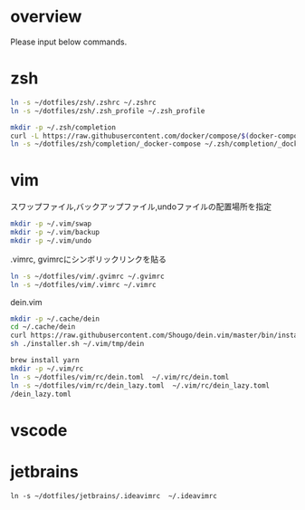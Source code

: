# overview
Please input below commands.

# zsh
```zsh
ln -s ~/dotfiles/zsh/.zshrc ~/.zshrc
ln -s ~/dotfiles/zsh/.zsh_profile ~/.zsh_profile

mkdir -p ~/.zsh/completion
curl -L https://raw.githubusercontent.com/docker/compose/$(docker-compose version --short)/contrib/completion/zsh/_docker-compose > ~/dotfiles/zsh/completion/_docker-compose
ln -s ~/dotfiles/zsh/completion/_docker-compose ~/.zsh/completion/_docker-compose 
```

# vim 


スワップファイル,バックアップファイル,undoファイルの配置場所を指定
```zsh
mkdir -p ~/.vim/swap
mkdir -p ~/.vim/backup
mkdir -p ~/.vim/undo
```

.vimrc, gvimrcにシンボリックリンクを貼る
```zsh
ln -s ~/dotfiles/vim/.gvimrc ~/.gvimrc
ln -s ~/dotfiles/vim/.vimrc ~/.vimrc
```

dein.vim
```zsh
mkdir -p ~/.cache/dein 
cd ~/.cache/dein
curl https://raw.githubusercontent.com/Shougo/dein.vim/master/bin/installer.sh > installer.sh
sh ./installer.sh ~/.vim/tmp/dein

brew install yarn
mkdir -p ~/.vim/rc
ln -s ~/dotfiles/vim/rc/dein.toml  ~/.vim/rc/dein.toml 
ln -s ~/dotfiles/vim/rc/dein_lazy.toml  ~/.vim/rc/dein_lazy.toml 
/dein_lazy.toml
```

# vscode

# jetbrains

```
ln -s ~/dotfiles/jetbrains/.ideavimrc  ~/.ideavimrc
```

